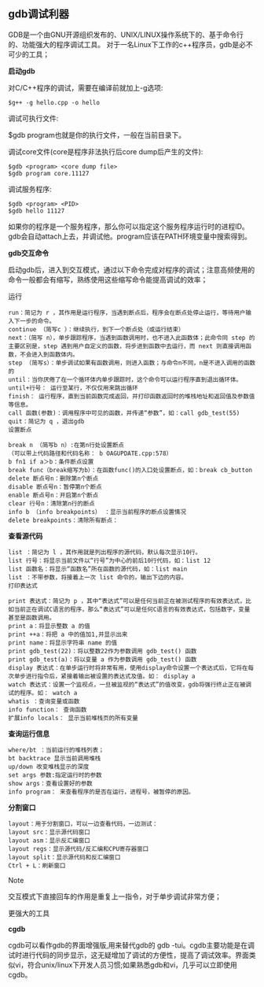 ## gdb调试利器 ##

GDB是一个由GNU开源组织发布的、UNIX/LINUX操作系统下的、基于命令行的、功能强大的程序调试工具。 对于一名Linux下工作的c++程序员，gdb是必不可少的工具；

**启动gdb**

对C/C++程序的调试，需要在编译前就加上-g选项:

	$g++ -g hello.cpp -o hello
调试可执行文件:

$gdb <program>
program也就是你的执行文件，一般在当前目录下。

调试core文件(core是程序非法执行后core dump后产生的文件):

	$gdb <program> <core dump file>
	$gdb program core.11127
调试服务程序:

	$gdb <program> <PID>
	$gdb hello 11127
如果你的程序是一个服务程序，那么你可以指定这个服务程序运行时的进程ID。gdb会自动attach上去，并调试他。program应该在PATH环境变量中搜索得到。

**gdb交互命令**

启动gdb后，进入到交互模式，通过以下命令完成对程序的调试；注意高频使用的命令一般都会有缩写，熟练使用这些缩写命令能提高调试的效率；

运行

	run：简记为 r ，其作用是运行程序，当遇到断点后，程序会在断点处停止运行，等待用户输入下一步的命令。
	continue （简写c ）：继续执行，到下一个断点处（或运行结束）
	next：（简写 n），单步跟踪程序，当遇到函数调用时，也不进入此函数体；此命令同 step 的主要区别是，step 遇到用户自定义的函数，将步进到函数中去运行，而 next 则直接调用函数，不会进入到函数体内。
	step （简写s）：单步调试如果有函数调用，则进入函数；与命令n不同，n是不进入调用的函数的
	until：当你厌倦了在一个循环体内单步跟踪时，这个命令可以运行程序直到退出循环体。
	until+行号： 运行至某行，不仅仅用来跳出循环
	finish： 运行程序，直到当前函数完成返回，并打印函数返回时的堆栈地址和返回值及参数值等信息。
	call 函数(参数)：调用程序中可见的函数，并传递“参数”，如：call gdb_test(55)
	quit：简记为 q ，退出gdb
	设置断点
	
	break n （简写b n）:在第n行处设置断点
	（可以带上代码路径和代码名称： b OAGUPDATE.cpp:578）
	b fn1 if a＞b：条件断点设置
	break func（break缩写为b）：在函数func()的入口处设置断点，如：break cb_button
	delete 断点号n：删除第n个断点
	disable 断点号n：暂停第n个断点
	enable 断点号n：开启第n个断点
	clear 行号n：清除第n行的断点
	info b （info breakpoints） ：显示当前程序的断点设置情况
	delete breakpoints：清除所有断点：

**查看源代码**

	list ：简记为 l ，其作用就是列出程序的源代码，默认每次显示10行。
	list 行号：将显示当前文件以“行号”为中心的前后10行代码，如：list 12
	list 函数名：将显示“函数名”所在函数的源代码，如：list main
	list ：不带参数，将接着上一次 list 命令的，输出下边的内容。
	打印表达式
	
	print 表达式：简记为 p ，其中“表达式”可以是任何当前正在被测试程序的有效表达式，比如当前正在调试C语言的程序，那么“表达式”可以是任何C语言的有效表达式，包括数字，变量甚至是函数调用。
	print a：将显示整数 a 的值
	print ++a：将把 a 中的值加1,并显示出来
	print name：将显示字符串 name 的值
	print gdb_test(22)：将以整数22作为参数调用 gdb_test() 函数
	print gdb_test(a)：将以变量 a 作为参数调用 gdb_test() 函数
	display 表达式：在单步运行时将非常有用，使用display命令设置一个表达式后，它将在每次单步进行指令后，紧接着输出被设置的表达式及值。如： display a
	watch 表达式：设置一个监视点，一旦被监视的“表达式”的值改变，gdb将强行终止正在被调试的程序。如： watch a
	whatis ：查询变量或函数
	info function： 查询函数
	扩展info locals： 显示当前堆栈页的所有变量

**查询运行信息**

	where/bt ：当前运行的堆栈列表；
	bt backtrace 显示当前调用堆栈
	up/down 改变堆栈显示的深度
	set args 参数:指定运行时的参数
	show args：查看设置好的参数
	info program： 来查看程序的是否在运行，进程号，被暂停的原因。

**分割窗口**

	layout：用于分割窗口，可以一边查看代码，一边测试：
	layout src：显示源代码窗口
	layout asm：显示反汇编窗口
	layout regs：显示源代码/反汇编和CPU寄存器窗口
	layout split：显示源代码和反汇编窗口
	Ctrl + L：刷新窗口

Note

交互模式下直接回车的作用是重复上一指令，对于单步调试非常方便；

更强大的工具

**cgdb**

cgdb可以看作gdb的界面增强版,用来替代gdb的 gdb -tui。cgdb主要功能是在调试时进行代码的同步显示，这无疑增加了调试的方便性，提高了调试效率。界面类似vi，符合unix/linux下开发人员习惯;如果熟悉gdb和vi，几乎可以立即使用cgdb。